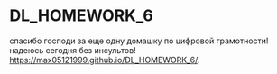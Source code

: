 # DL_HOMEWORK_6
спасибо господи за еще одну домашку по цифровой грамотности! надеюсь сегодня без инсультов!
 https://max05121999.github.io/DL_HOMEWORK_6/.
